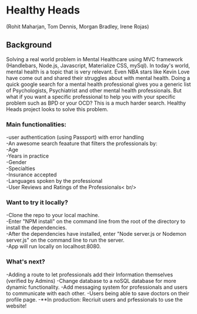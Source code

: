 # Healthy Heads
(Rohit Maharjan, Tom Dennis, Morgan Bradley, Irene Rojas)

## Background
Solving a real world problem in Mental Healthcare using MVC framework (Handlebars, Node.js, Javascript, Materialize CSS, mySql). In today's world, mental health is a topic that is very relevant.  Even NBA stars like Kevin Love have come out and shared their struggles about with mental health. Doing a quick google search for a mental health professional gives you a generic list of Psychologists, Psychiatrist and other mental health professionals.  But what if you want a specific professional to help you with your specific problem such as BPD or your OCD?  This is a much harder search.  Healthy Heads project looks to solve this problem.

### Main functionalities: <br />
-user authentication (using Passport) with error handling <br />
-An awesome search feaature that filters the professionals by:<br />
  -Age <br />
  -Years in practice<br />
  -Gender<br />
  -Specialties<br />
  -Insurance accepted <br />
  -Languages spoken by the professional <br/>
  -User Reviews and Ratings of the Professionals< br/>

### Want to try it locally?
-Clone the repo to your local machine. <br />
-Enter "NPM install" on the command line from the root of the directory to install the dependencies. <br />
-After the dependencies have installed, enter "Node server.js or Nodemon server.js" on the command line to run the server. <br />
-App will run locally on localhost:8080. <br />

### What's next?
-Adding a route to let professionals add their Information themselves (verified by Admins)
-Change database to a noSQL database for more dynamic functionality.
-Add messaging system for professionals and users to communicate with each other.
-Users being able to save doctors on their profile page.
-**In production: Recriuit users and prfessionals to use the website!

